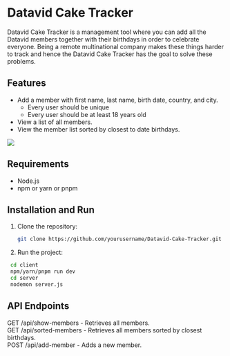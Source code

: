 # Datavid Cake Tracker

Datavid Cake Tracker is a management tool where you can add all the Datavid members together with their birthdays in order to celebrate everyone. Being a remote multinational company makes these things harder to track and hence the Datavid Cake Tracker has the goal to solve these problems.

## Features

- Add a member with first name, last name, birth date, country, and city.
    - Every user should be unique
    - Every user should be at least 18 years old
- View a list of all members.
- View the member list sorted by closest to date birthdays.

[![](https://mermaid.ink/img/pako:eNp1kcFuwjAQRH9ltWf4gRwqBZKc2kvTnhwOm3ghVnEcrR0kRPh3nAQJStWbPfNmVmtfsHGaMcGDUN_CV1Z1AKn69iw7WK_fYKNSreGDbc0ChRO7m4jN5I3lUFsTPOyjPMJWlSynmJuA7QIEJ-zBdCNkKqNANXl-8gsOTRsBO9f7EXJ1n_RufJjBfAYz4_sjnZ_I9G-LdxJYP5BClYvy2ln87nzNpY8NP1m40zG7rJj_6xS4Qstiyej4mJeJqzC0bLnCJB41yU-FVXeNHA3BleeuwSTIwCsUNxxaTPZ09PE29JoCZ4bij9i7er0BYriOCg?type=png)](https://mermaid.live/edit#pako:eNp1kcFuwjAQRH9ltWf4gRwqBZKc2kvTnhwOm3ghVnEcrR0kRPh3nAQJStWbPfNmVmtfsHGaMcGDUN_CV1Z1AKn69iw7WK_fYKNSreGDbc0ChRO7m4jN5I3lUFsTPOyjPMJWlSynmJuA7QIEJ-zBdCNkKqNANXl-8gsOTRsBO9f7EXJ1n_RufJjBfAYz4_sjnZ_I9G-LdxJYP5BClYvy2ln87nzNpY8NP1m40zG7rJj_6xS4Qstiyej4mJeJqzC0bLnCJB41yU-FVXeNHA3BleeuwSTIwCsUNxxaTPZ09PE29JoCZ4bij9i7er0BYriOCg)
## Requirements

- Node.js
- npm or yarn or pnpm

## Installation and Run

1. Clone the repository:
   ```bash
   git clone https://github.com/yourusername/Datavid-Cake-Tracker.git
2. Run the project:
  ```bash
   cd client  
   npm/yarn/pnpm run dev  
   cd server  
   nodemon server.js    
```
## API Endpoints
GET /api/show-members - Retrieves all members.  
GET /api/sorted-members - Retrieves all members sorted by closest birthdays.  
POST /api/add-member - Adds a new member.
    
